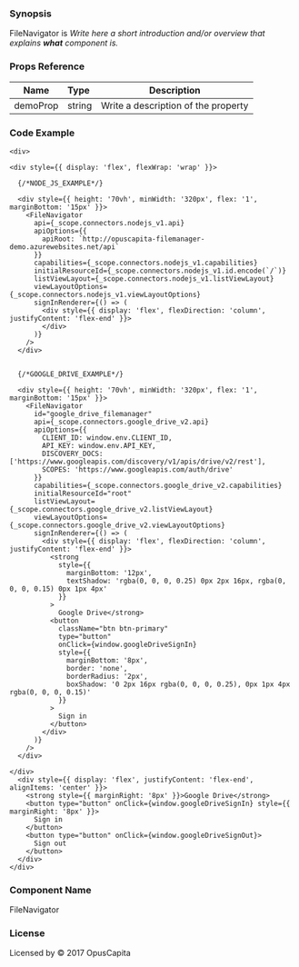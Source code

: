 ### Synopsis

FileNavigator is
*Write here a short introduction and/or overview that explains **what** component is.*

### Props Reference

| Name                           | Type                    | Description                                                 |
| ------------------------------ | :---------------------- | ----------------------------------------------------------- |
| demoProp                       | string                  | Write a description of the property                         |

### Code Example

```
<div>

<div style={{ display: 'flex', flexWrap: 'wrap' }}>

  {/*NODE_JS_EXAMPLE*/}

  <div style={{ height: '70vh', minWidth: '320px', flex: '1', marginBottom: '15px' }}>
    <FileNavigator
      api={_scope.connectors.nodejs_v1.api}
      apiOptions={{
        apiRoot: `http://opuscapita-filemanager-demo.azurewebsites.net/api`
      }}
      capabilities={_scope.connectors.nodejs_v1.capabilities}
      initialResourceId={_scope.connectors.nodejs_v1.id.encode(`/`)}
      listViewLayout={_scope.connectors.nodejs_v1.listViewLayout}
      viewLayoutOptions={_scope.connectors.nodejs_v1.viewLayoutOptions}
      signInRenderer={() => (
        <div style={{ display: 'flex', flexDirection: 'column', justifyContent: 'flex-end' }}>
        </div>
      )}
    />
  </div>


  {/*GOOGLE_DRIVE_EXAMPLE*/}

  <div style={{ height: '70vh', minWidth: '320px', flex: '1', marginBottom: '15px' }}>
    <FileNavigator
      id="google_drive_filemanager"
      api={_scope.connectors.google_drive_v2.api}
      apiOptions={{
        CLIENT_ID: window.env.CLIENT_ID,
        API_KEY: window.env.API_KEY,
        DISCOVERY_DOCS: ['https://www.googleapis.com/discovery/v1/apis/drive/v2/rest'],
        SCOPES: 'https://www.googleapis.com/auth/drive'
      }}
      capabilities={_scope.connectors.google_drive_v2.capabilities}
      initialResourceId="root"
      listViewLayout={_scope.connectors.google_drive_v2.listViewLayout}
      viewLayoutOptions={_scope.connectors.google_drive_v2.viewLayoutOptions}
      signInRenderer={() => (
        <div style={{ display: 'flex', flexDirection: 'column', justifyContent: 'flex-end' }}>
          <strong
            style={{
              marginBottom: '12px',
              textShadow: 'rgba(0, 0, 0, 0.25) 0px 2px 16px, rgba(0, 0, 0, 0.15) 0px 1px 4px'
            }}
          >
            Google Drive</strong>
          <button
            className="btn btn-primary"
            type="button"
            onClick={window.googleDriveSignIn}
            style={{
              marginBottom: '8px',
              border: 'none',
              borderRadius: '2px',
              boxShadow: '0 2px 16px rgba(0, 0, 0, 0.25), 0px 1px 4px rgba(0, 0, 0, 0.15)'
            }}
          >
            Sign in
          </button>
        </div>
      )}
    />
  </div>

</div>
  <div style={{ display: 'flex', justifyContent: 'flex-end', alignItems: 'center' }}>
    <strong style={{ marginRight: '8px' }}>Google Drive</strong>
    <button type="button" onClick={window.googleDriveSignIn} style={{ marginRight: '8px' }}>
      Sign in
    </button>
    <button type="button" onClick={window.googleDriveSignOut}>
      Sign out
    </button>
  </div>
</div>
```

### Component Name

FileNavigator

### License

Licensed by © 2017 OpusCapita

